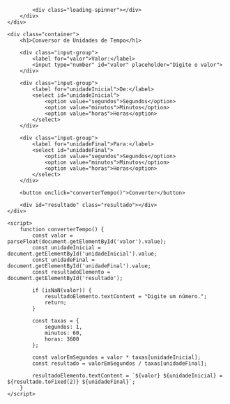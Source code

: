 <!DOCTYPE html>
<html lang="pt-BR">
<head>
    <meta charset="UTF-8">
    <meta name="viewport" content="width=device-width, initial-scale=1.0">
    <title>Conversor de Tempo (Em Construção)</title>
    <link rel="stylesheet" href="style.css">
</head>
<body>
    
            <div class="loading-spinner"></div>
        </div>
    </div>

    <div class="container">
        <h1>Conversor de Unidades de Tempo</h1>

        <div class="input-group">
            <label for="valor">Valor:</label>
            <input type="number" id="valor" placeholder="Digite o valor">
        </div>

        <div class="input-group">
            <label for="unidadeInicial">De:</label>
            <select id="unidadeInicial">
                <option value="segundos">Segundos</option>
                <option value="minutos">Minutos</option>
                <option value="horas">Horas</option>
            </select>
        </div>

        <div class="input-group">
            <label for="unidadeFinal">Para:</label>
            <select id="unidadeFinal">
                <option value="segundos">Segundos</option>
                <option value="minutos">Minutos</option>
                <option value="horas">Horas</option>
            </select>
        </div>

        <button onclick="converterTempo()">Converter</button>

        <div id="resultado" class="resultado"></div>
    </div>

    <script>
        function converterTempo() {
            const valor = parseFloat(document.getElementById('valor').value);
            const unidadeInicial = document.getElementById('unidadeInicial').value;
            const unidadeFinal = document.getElementById('unidadeFinal').value;
            const resultadoElemento = document.getElementById('resultado');

            if (isNaN(valor)) {
                resultadoElemento.textContent = "Digite um número.";
                return;
            }

            const taxas = {
                segundos: 1,
                minutos: 60,
                horas: 3600
            };

            const valorEmSegundos = valor * taxas[unidadeInicial];
            const resultado = valorEmSegundos / taxas[unidadeFinal];

            resultadoElemento.textContent = `${valor} ${unidadeInicial} = ${resultado.toFixed(2)} ${unidadeFinal}`;
        }
    </script>
</body>
</html>
